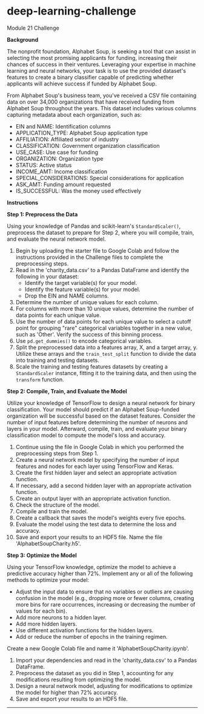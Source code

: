 # deep-learning-challenge

Module 21 Challenge

**Background**

The nonprofit foundation, Alphabet Soup, is seeking a tool that can assist in selecting the most promising applicants for funding, increasing their chances of success in their ventures. Leveraging your expertise in machine learning and neural networks, your task is to use the provided dataset's features to create a binary classifier capable of predicting whether applicants will achieve success if funded by Alphabet Soup.

From Alphabet Soup's business team, you've received a CSV file containing data on over 34,000 organizations that have received funding from Alphabet Soup throughout the years. This dataset includes various columns capturing metadata about each organization, such as:

- EIN and NAME: Identification columns
- APPLICATION_TYPE: Alphabet Soup application type
- AFFILIATION: Affiliated sector of industry
- CLASSIFICATION: Government organization classification
- USE_CASE: Use case for funding
- ORGANIZATION: Organization type
- STATUS: Active status
- INCOME_AMT: Income classification
- SPECIAL_CONSIDERATIONS: Special considerations for application
- ASK_AMT: Funding amount requested
- IS_SUCCESSFUL: Was the money used effectively

**Instructions**

**Step 1: Preprocess the Data**

Using your knowledge of Pandas and scikit-learn's `StandardScaler()`, preprocess the dataset to prepare for Step 2, where you will compile, train, and evaluate the neural network model.

1. Begin by uploading the starter file to Google Colab and follow the instructions provided in the Challenge files to complete the preprocessing steps.
2. Read in the 'charity_data.csv' to a Pandas DataFrame and identify the following in your dataset:
   - Identify the target variable(s) for your model.
   - Identify the feature variable(s) for your model.
   - Drop the EIN and NAME columns.
3. Determine the number of unique values for each column.
4. For columns with more than 10 unique values, determine the number of data points for each unique value.
5. Use the number of data points for each unique value to select a cutoff point for grouping "rare" categorical variables together in a new value, such as 'Other'. Verify the success of this binning process.
6. Use `pd.get_dummies()` to encode categorical variables.
7. Split the preprocessed data into a features array, X, and a target array, y. Utilize these arrays and the `train_test_split` function to divide the data into training and testing datasets.
8. Scale the training and testing features datasets by creating a `StandardScaler` instance, fitting it to the training data, and then using the `transform` function.

**Step 2: Compile, Train, and Evaluate the Model**

Utilize your knowledge of TensorFlow to design a neural network for binary classification. Your model should predict if an Alphabet Soup-funded organization will be successful based on the dataset features. Consider the number of input features before determining the number of neurons and layers in your model. Afterward, compile, train, and evaluate your binary classification model to compute the model's loss and accuracy.

1. Continue using the file in Google Colab in which you performed the preprocessing steps from Step 1.
2. Create a neural network model by specifying the number of input features and nodes for each layer using TensorFlow and Keras.
3. Create the first hidden layer and select an appropriate activation function.
4. If necessary, add a second hidden layer with an appropriate activation function.
5. Create an output layer with an appropriate activation function.
6. Check the structure of the model.
7. Compile and train the model.
8. Create a callback that saves the model's weights every five epochs.
9. Evaluate the model using the test data to determine the loss and accuracy.
10. Save and export your results to an HDF5 file. Name the file 'AlphabetSoupCharity.h5'.

**Step 3: Optimize the Model**

Using your TensorFlow knowledge, optimize the model to achieve a predictive accuracy higher than 72%. Implement any or all of the following methods to optimize your model:

- Adjust the input data to ensure that no variables or outliers are causing confusion in the model (e.g., dropping more or fewer columns, creating more bins for rare occurrences, increasing or decreasing the number of values for each bin).
- Add more neurons to a hidden layer.
- Add more hidden layers.
- Use different activation functions for the hidden layers.
- Add or reduce the number of epochs in the training regimen.

Create a new Google Colab file and name it 'AlphabetSoupCharity.ipynb'.

1. Import your dependencies and read in the 'charity_data.csv' to a Pandas DataFrame.
2. Preprocess the dataset as you did in Step 1, accounting for any modifications resulting from optimizing the model.
3. Design a neural network model, adjusting for modifications to optimize the model for higher than 72% accuracy.
4. Save and export your results to an HDF5 file.

---